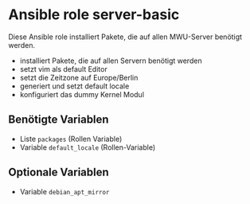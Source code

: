 # Ansible role server-basic

Diese Ansible role installiert Pakete, die auf allen MWU-Server benötigt werden.

- installiert Pakete, die auf allen Servern benötigt werden
- setzt vim als default Editor
- setzt die Zeitzone auf Europe/Berlin
- generiert und setzt default locale
- konfiguriert das dummy Kernel Modul

## Benötigte Variablen

- Liste `packages` (Rollen Variable)
- Variable `default_locale` (Rollen-Variable)

## Optionale Variablen

- Variable `debian_apt_mirror`
